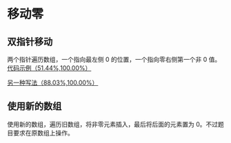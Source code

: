 # 移动零

## 双指针移动

两个指针遍历数组，一个指向最左侧 0 的位置，一个指向零右侧第一个非 0 值。[代码示例（51.44%,100.00%）](./move_zero_v1.c)

[另一种写法（88.03%,100.00%）](./move_zero_v2.c)

## 使用新的数组

使用新的数组，遍历旧数组，将非零元素插入，最后将后面的元素置为 0。不过题目要求在原数组上操作。


